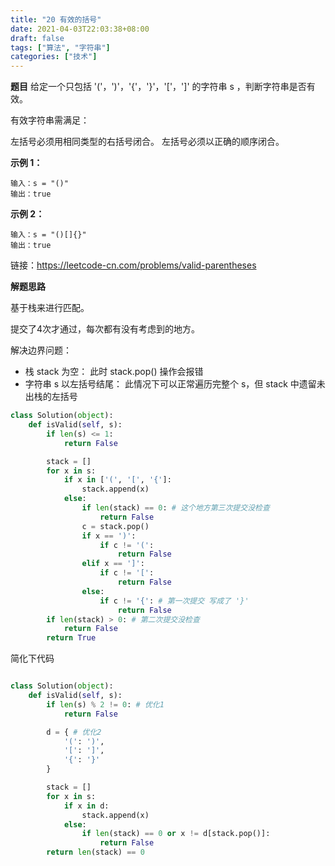 ```yaml
---
title: "20 有效的括号"
date: 2021-04-03T22:03:38+08:00
draft: false
tags: ["算法", "字符串"]
categories: ["技术"]
---
```

**题目**
给定一个只包括 '('，')'，'{'，'}'，'['，']' 的字符串 s ，判断字符串是否有效。

有效字符串需满足：

左括号必须用相同类型的右括号闭合。
左括号必须以正确的顺序闭合。

**示例 1：**
```
输入：s = "()"
输出：true
```
**示例 2：**
```
输入：s = "()[]{}"
输出：true
```

链接：https://leetcode-cn.com/problems/valid-parentheses

**解题思路**

基于栈来进行匹配。

提交了4次才通过，每次都有没有考虑到的地方。

解决边界问题：
* 栈 stack 为空： 此时 stack.pop() 操作会报错
* 字符串 s 以左括号结尾： 此情况下可以正常遍历完整个 s，但 stack 中遗留未出栈的左括号

```python
class Solution(object):
    def isValid(self, s):
        if len(s) <= 1:
            return False

        stack = []
        for x in s:
            if x in ['(', '[', '{']:
                stack.append(x)
            else:
                if len(stack) == 0: # 这个地方第三次提交没检查
                    return False
                c = stack.pop()
                if x == ')':
                    if c != '(':
                        return False
                elif x == ']':
                    if c != '[':
                        return False
                else:
                    if c != '{': # 第一次提交 写成了 '}'
                        return False
        if len(stack) > 0: # 第二次提交没检查
            return False
        return True
```

简化下代码

```python

class Solution(object):
    def isValid(self, s):
        if len(s) % 2 != 0: # 优化1
            return False

        d = { # 优化2
            '(': ')',
            '[': ']',
            '{': '}'
        }

        stack = []
        for x in s:
            if x in d:
                stack.append(x)
            else:
                if len(stack) == 0 or x != d[stack.pop()]:
                    return False
        return len(stack) == 0
```